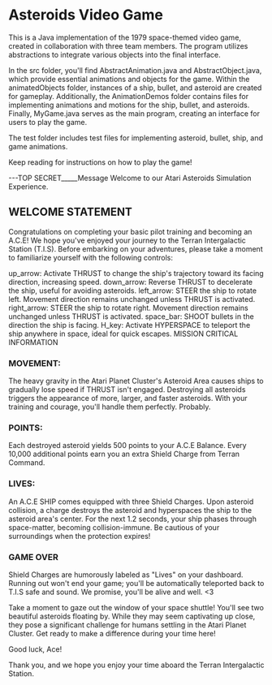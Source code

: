 # Asteroids Video Game
This is a Java implementation of the 1979 space-themed video game, created in collaboration with three team members. The program utilizes abstractions to integrate various objects into the final interface.

In the src folder, you'll find AbstractAnimation.java and AbstractObject.java, which provide essential animations and objects for the game. Within the animatedObjects folder, instances of a ship, bullet, and asteroid are created for gameplay. Additionally, the AnimationDemos folder contains files for implementing animations and motions for the ship, bullet, and asteroids. Finally, MyGame.java serves as the main program, creating an interface for users to play the game.

The test folder includes test files for implementing asteroid, bullet, ship, and game animations.

Keep reading for instructions on how to play the game!

---TOP SECRET_____Message Welcome to our Atari Asteroids Simulation Experience.

## WELCOME STATEMENT

Congratulations on completing your basic pilot training and becoming an A.C.E! We hope you've enjoyed your journey to the Terran Intergalactic Station (T.I.S). Before embarking on your adventures, please take a moment to familiarize yourself with the following controls:

up_arrow: Activate THRUST to change the ship's trajectory toward its facing direction, increasing speed.
down_arrow: Reverse THRUST to decelerate the ship, useful for avoiding asteroids.
left_arrow: STEER the ship to rotate left. Movement direction remains unchanged unless THRUST is activated.
right_arrow: STEER the ship to rotate right. Movement direction remains unchanged unless THRUST is activated.
space_bar: SHOOT bullets in the direction the ship is facing.
H_key: Activate HYPERSPACE to teleport the ship anywhere in space, ideal for quick escapes.
MISSION CRITICAL INFORMATION

### MOVEMENT:
The heavy gravity in the Atari Planet Cluster's Asteroid Area causes ships to gradually lose speed if THRUST isn't engaged. Destroying all asteroids triggers the appearance of more, larger, and faster asteroids. With your training and courage, you'll handle them perfectly. Probably.

### POINTS:
Each destroyed asteroid yields 500 points to your A.C.E Balance. Every 10,000 additional points earn you an extra Shield Charge from Terran Command.

### LIVES:
An A.C.E SHIP comes equipped with three Shield Charges. Upon asteroid collision, a charge destroys the asteroid and hyperspaces the ship to the asteroid area's center. For the next 1.2 seconds, your ship phases through space-matter, becoming collision-immune. Be cautious of your surroundings when the protection expires!

### GAME OVER
Shield Charges are humorously labeled as "Lives" on your dashboard. Running out won't end your game; you'll be automatically teleported back to T.I.S safe and sound. We promise, you'll be alive and well. <3

Take a moment to gaze out the window of your space shuttle! You'll see two beautiful asteroids floating by. While they may seem captivating up close, they pose a significant challenge for humans settling in the Atari Planet Cluster. Get ready to make a difference during your time here!

Good luck, Ace!

Thank you, and we hope you enjoy your time aboard the Terran Intergalactic Station.
